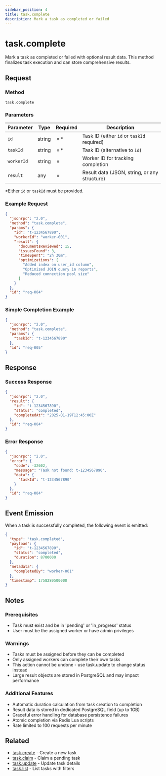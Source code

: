```yaml
---
sidebar_position: 4
title: task.complete
description: Mark a task as completed or failed
---
```


# task.complete

Mark a task as completed or failed with optional result data. This method finalizes task execution and can store comprehensive results.

## Request

### Method
`task.complete`

### Parameters

| Parameter | Type | Required | Description |
|-----------|------|----------|-------------|
| `id` | string | ✗* | Task ID (either `id` or `taskId` required) |
| `taskId` | string | ✗* | Task ID (alternative to `id`) |
| `workerId` | string | ✗ | Worker ID for tracking completion |
| `result` | any | ✗ | Result data (JSON, string, or any structure) |

*Either `id` or `taskId` must be provided.

### Example Request

```json
{
  "jsonrpc": "2.0",
  "method": "task.complete",
  "params": {
    "id": "t-1234567890",
    "workerId": "worker-001",
    "result": {
      "documentsReviewed": 15,
      "issuesFound": 3,
      "timeSpent": "2h 30m",
      "optimizations": [
        "Added index on user_id column",
        "Optimized JOIN query in reports",
        "Reduced connection pool size"
      ]
    }
  },
  "id": "req-004"
}
```

### Simple Completion Example

```json
{
  "jsonrpc": "2.0",
  "method": "task.complete",
  "params": {
    "taskId": "t-1234567890"
  },
  "id": "req-005"
}
```

## Response

### Success Response

```json
{
  "jsonrpc": "2.0",
  "result": {
    "id": "t-1234567890",
    "status": "completed",
    "completedAt": "2025-01-19T12:45:00Z"
  },
  "id": "req-004"
}
```

### Error Response

```json
{
  "jsonrpc": "2.0",
  "error": {
    "code": -32602,
    "message": "Task not found: t-1234567890",
    "data": {
      "taskId": "t-1234567890"
    }
  },
  "id": "req-004"
}
```

## Event Emission

When a task is successfully completed, the following event is emitted:

```json
{
  "type": "task.completed",
  "payload": {
    "id": "t-1234567890",
    "status": "completed",
    "duration": 8700000
  },
  "metadata": {
    "completedBy": "worker-001"
  },
  "timestamp": 1758280500000
}
```

## Notes

### Prerequisites
- Task must exist and be in 'pending' or 'in_progress' status
- User must be the assigned worker or have admin privileges

### Warnings
- Tasks must be assigned before they can be completed
- Only assigned workers can complete their own tasks
- This action cannot be undone - use task.update to change status instead
- Large result objects are stored in PostgreSQL and may impact performance

### Additional Features
- Automatic duration calculation from task creation to completion
- Result data is stored in dedicated PostgreSQL field (up to 1GB)
- Graceful error handling for database persistence failures
- Atomic completion via Redis Lua scripts
- Rate limited to 100 requests per minute

## Related

- [task.create](./create.md) - Create a new task
- [task.claim](./claim.md) - Claim a pending task
- [task.update](./update.md) - Update task details
- [task.list](./list.md) - List tasks with filters